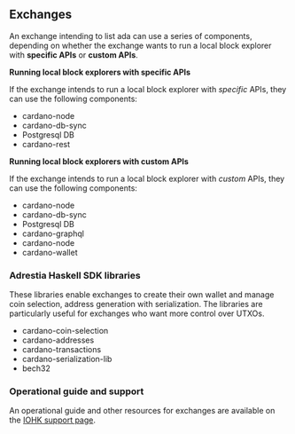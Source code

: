 ## Exchanges

An exchange intending to list ada can use a series of components, depending on whether the exchange wants to run a local block explorer with **specific APIs** or **custom APIs**.

**Running local block explorers with specific APIs**

If the exchange intends to run a local block explorer with *specific* APIs, they can use the following components:

-   cardano-node
-   cardano-db-sync
-   Postgresql DB
-   cardano-rest

**Running local block explorers with custom APIs**

If the exchange intends to run a local block explorer with *custom* APIs, they can use the following components:

-   cardano-node
-   cardano-db-sync
-   Postgresql DB
-   cardano-graphql  
-   cardano-node
-   cardano-wallet

### Adrestia Haskell SDK libraries

These libraries enable exchanges to create their own wallet and manage coin selection, address generation with serialization. The libraries are particularly useful for exchanges who want more control over UTXOs.

-   cardano-coin-selection
-   cardano-addresses
-   cardano-transactions
-   cardano-serialization-lib
-   bech32

### Operational guide and support

An operational guide and other resources for exchanges are available on the [IOHK support page](https://iohk.zendesk.com/hc/en-us/sections/360002109494-Exchange-integration).
